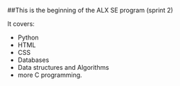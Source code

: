##This is the beginning of the ALX SE program (sprint 2)

It covers: 
 - Python
 - HTML
 - CSS
 - Databases
 - Data structures and Algorithms
 - more C programming.
